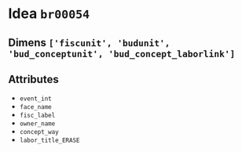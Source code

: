 # Idea `br00054`

## Dimens `['fiscunit', 'budunit', 'bud_conceptunit', 'bud_concept_laborlink']`

## Attributes
- `event_int`
- `face_name`
- `fisc_label`
- `owner_name`
- `concept_way`
- `labor_title_ERASE`
